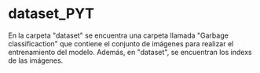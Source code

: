 # dataset_PYT
En la carpeta "dataset" se encuentra una carpeta llamada "Garbage classificaction" que contiene el conjunto de imágenes para realizar el entrenamiento del modelo.
Además, en "dataset", se encuentran los indexs de las imágenes.
